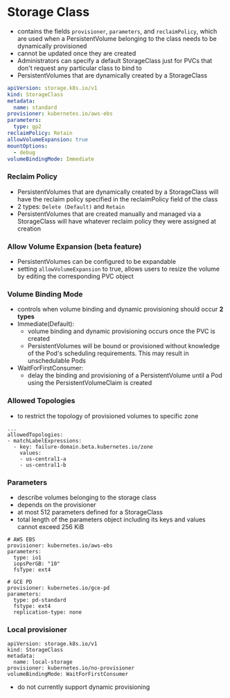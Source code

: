 # Storage Class
- contains the fields `provisioner`, `parameters`, and `reclaimPolicy`, which are used when a PersistentVolume belonging to the class needs to be dynamically provisioned
- cannot be updated once they are created
- Administrators can specify a default StorageClass just for PVCs that don't request any particular class to bind to
- PersistentVolumes that are dynamically created by a StorageClass

```yaml
apiVersion: storage.k8s.io/v1
kind: StorageClass
metadata:
  name: standard
provisioner: kubernetes.io/aws-ebs
parameters:
  type: gp2
reclaimPolicy: Retain
allowVolumeExpansion: true
mountOptions:
  - debug
volumeBindingMode: Immediate
```

### Reclaim Policy
- PersistentVolumes that are dynamically created by a StorageClass will have the reclaim policy specified in the reclaimPolicy field of the class
- 2 types: `Delete (Default)` and `Retain`
- PersistentVolumes that are created manually and managed via a StorageClass will have whatever reclaim policy they were assigned at creation

### Allow Volume Expansion (beta feature)
- PersistentVolumes can be configured to be expandable 
- setting `allowVolumeExpansion` to true, allows users to resize the volume by editing the corresponding PVC object

### Volume Binding Mode
- controls when volume binding and dynamic provisioning should occur
**2 types**
- Immediate(Default): 
    - volume binding and dynamic provisioning occurs once the PVC is created
    - PersistentVolumes will be bound or provisioned without knowledge of the Pod's scheduling requirements. This may result in unschedulable Pods
- WaitForFirstConsumer: 
    - delay the binding and provisioning of a PersistentVolume until a Pod using the PersistentVolumeClaim is created

### Allowed Topologies
- to restrict the topology of provisioned volumes to specific zone
```
...
allowedTopologies:
- matchLabelExpressions:
  - key: failure-domain.beta.kubernetes.io/zone
    values:
    - us-central1-a
    - us-central1-b
```

### Parameters
- describe volumes belonging to the storage class
- depends on the provisioner
- at most 512 parameters defined for a StorageClass
- total length of the parameters object including its keys and values cannot exceed 256 KiB

```
# AWS EBS
provisioner: kubernetes.io/aws-ebs
parameters:
  type: io1
  iopsPerGB: "10"
  fsType: ext4

# GCE PD
provisioner: kubernetes.io/gce-pd
parameters:
  type: pd-standard
  fstype: ext4
  replication-type: none
```

### Local provisioner
```
apiVersion: storage.k8s.io/v1
kind: StorageClass
metadata:
  name: local-storage
provisioner: kubernetes.io/no-provisioner
volumeBindingMode: WaitForFirstConsumer
```
- do not currently support dynamic provisioning